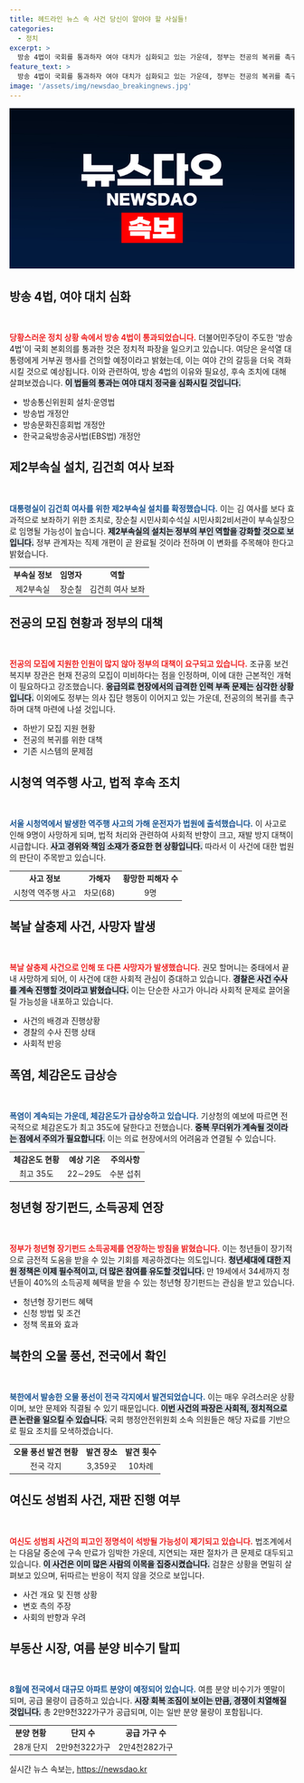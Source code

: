 ```yaml
---
title: 헤드라인 뉴스 속 사건 당신이 알아야 할 사실들!
categories:
  - 정치
excerpt: >
  방송 4법이 국회를 통과하자 여야 대치가 심화되고 있는 가운데, 정부는 전공의 복귀를 촉구하며 의료개혁을 예고했습니다. 또한, 찜통더위와 함께 청년형 장기펀드 소득공제 연장 소식까지! 지금 바로 확인하세요!
feature_text: >
  방송 4법이 국회를 통과하자 여야 대치가 심화되고 있는 가운데, 정부는 전공의 복귀를 촉구하며 의료개혁을 예고했습니다. 또한, 찜통더위와 함께 청년형 장기펀드 소득공제 연장 소식까지! 지금 바로 확인하세요!
image: '/assets/img/newsdao_breakingnews.jpg'
---
```


<p><img src="/assets/img/newsdao_breakingnews.jpg" alt="ranknews 속보" /></p>

<h2 data-ke-size="size26">방송 4법, 여야 대치 심화</h2>

<p data-ke-size="size16">&nbsp;</p>

<p><b><span style="color: #ee2323;">당황스러운 정치 상황 속에서 방송 4법이 통과되었습니다.</span></b> 더불어민주당이 주도한 '방송 4법'이 국회 본회의를 통과한 것은 정치적 파장을 일으키고 있습니다. 여당은 윤석열 대통령에게 거부권 행사를 건의할 예정이라고 밝혔는데, 이는 여야 간의 갈등을 더욱 격화시킬 것으로 예상됩니다. 이와 관련하여, 방송 4법의 이유와 필요성, 후속 조치에 대해 살펴보겠습니다. <b><span style="background-color: #21538527;">이 법들의 통과는 여야 대치 정국을 심화시킬 것입니다.</span></b></p>

<ul>
    <li>방송통신위원회 설치·운영법</li>
    <li>방송법 개정안</li>
    <li>방송문화진흥회법 개정안</li>
    <li>한국교육방송공사법(EBS법) 개정안</li>
</ul>

<h2 data-ke-size="size26">제2부속실 설치, 김건희 여사 보좌</h2>

<p data-ke-size="size16">&nbsp;</p>

<p><b><span style="color: #1a5490;">대통령실이 김건희 여사를 위한 제2부속실 설치를 확정했습니다.</span></b> 이는 김 여사를 보다 효과적으로 보좌하기 위한 조치로, 장순칠 시민사회수석실 시민사회2비서관이 부속실장으로 임명될 가능성이 높습니다. <b><span style="background-color: #21538527;">제2부속실의 설치는 정부의 부인 역할을 강화할 것으로 보입니다.</span></b> 정부 관계자는 직제 개편이 곧 완료될 것이라 전하며 이 변화를 주목해야 한다고 밝혔습니다. </p>

<table style="width: 100%; border-collapse: collapse;">
    <tr>
        <td style="text-align: center; height: 17px;"><b>부속실 정보</b></td>
        <td style="text-align: center; height: 17px;"><b>임명자</b></td>
        <td style="text-align: center; height: 17px;"><b>역할</b></td>
    </tr>
    <tr>
        <td style="text-align: center; height: 17px;">제2부속실</td>
        <td style="text-align: center; height: 17px;">장순칠</td>
        <td style="text-align: center; height: 17px;">김건희 여사 보좌</td>
    </tr>
</table>

<h2 data-ke-size="size26">전공의 모집 현황과 정부의 대책</h2>

<p data-ke-size="size16">&nbsp;</p>

<p><b><span style="color: #ee2323;">전공의 모집에 지원한 인원이 많지 않아 정부의 대책이 요구되고 있습니다.</span></b> 조규홍 보건복지부 장관은 현재 전공의 모집이 미비하다는 점을 인정하며, 이에 대한 근본적인 개혁이 필요하다고 강조했습니다. <b><span style="background-color: #21538527;">응급의료 현장에서의 급격한 인력 부족 문제는 심각한 상황입니다.</span></b> 이외에도 정부는 의사 집단 행동이 이어지고 있는 가운데, 전공의의 복귀를 촉구하며 대책 마련에 나설 것입니다. </p>

<ul>
    <li>하반기 모집 지원 현황</li>
    <li>전공의 복귀를 위한 대책</li>
    <li>기존 시스템의 문제점</li>
</ul>

<h2 data-ke-size="size26">시청역 역주행 사고, 법적 후속 조치</h2>

<p data-ke-size="size16">&nbsp;</p>

<p><b><span style="color: #1a5490;">서울 시청역에서 발생한 역주행 사고의 가해 운전자가 법원에 출석했습니다.</span></b> 이 사고로 인해 9명이 사망하게 되며, 법적 처리와 관련하여 사회적 반향이 크고, 재발 방지 대책이 시급합니다. <b><span style="background-color: #21538527;">사고 경위와 책임 소재가 중요한 현 상황입니다.</span></b> 따라서 이 사건에 대한 법원의 판단이 주목받고 있습니다.</p>

<table style="width: 100%; border-collapse: collapse;">
    <tr>
        <td style="text-align: center; height: 17px;"><b>사고 정보</b></td>
        <td style="text-align: center; height: 17px;"><b>가해자</b></td>
        <td style="text-align: center; height: 17px;"><b>황망한 피해자 수</b></td>
    </tr>
    <tr>
        <td style="text-align: center; height: 17px;">시청역 역주행 사고</td>
        <td style="text-align: center; height: 17px;">차모(68)</td>
        <td style="text-align: center; height: 17px;">9명</td>
    </tr>
</table>

<h2 data-ke-size="size26">복날 살충제 사건, 사망자 발생</h2>

<p data-ke-size="size16">&nbsp;</p>

<p><b><span style="color: #ee2323;">복날 살충제 사건으로 인해 또 다른 사망자가 발생했습니다.</span></b> 권모 할머니는 중태에서 끝내 사망하게 되어, 이 사건에 대한 사회적 관심이 증대하고 있습니다. <b><span style="background-color: #21538527;">경찰은 사건 수사를 계속 진행할 것이라고 밝혔습니다.</span></b> 이는 단순한 사고가 아니라 사회적 문제로 끌어올릴 가능성을 내포하고 있습니다. </p>

<ul>
    <li>사건의 배경과 진행상황</li>
    <li>경찰의 수사 진행 상태</li>
    <li>사회적 반응</li>
</ul>

<h2 data-ke-size="size26">폭염, 체감온도 급상승</h2>

<p data-ke-size="size16">&nbsp;</p>

<p><b><span style="color: #1a5490;">폭염이 계속되는 가운데, 체감온도가 급상승하고 있습니다.</span></b> 기상청의 예보에 따르면 전국적으로 체감온도가 최고 35도에 달한다고 전했습니다. <b><span style="background-color: #21538527;">중복 무더위가 계속될 것이라는 점에서 주의가 필요합니다.</span></b> 이는 의료 현장에서의 어려움과 연결될 수 있습니다.</p>

<table style="width: 100%; border-collapse: collapse;">
    <tr>
        <td style="text-align: center; height: 17px;"><b>체감온도 현황</b></td>
        <td style="text-align: center; height: 17px;"><b>예상 기온</b></td>
        <td style="text-align: center; height: 17px;"><b>주의사항</b></td>
    </tr>
    <tr>
        <td style="text-align: center; height: 17px;">최고 35도</td>
        <td style="text-align: center; height: 17px;">22∼29도</td>
        <td style="text-align: center; height: 17px;">수분 섭취</td>
    </tr>
</table>

<h2 data-ke-size="size26">청년형 장기펀드, 소득공제 연장</h2>

<p data-ke-size="size16">&nbsp;</p>

<p><b><span style="color: #ee2323;">정부가 청년형 장기펀드 소득공제를 연장하는 방침을 밝혔습니다.</span></b> 이는 청년들이 장기적으로 금전적 도움을 받을 수 있는 기회를 제공하겠다는 의도입니다. <b><span style="background-color: #21538527;">청년세대에 대한 지원 정책은 이제 필수적이고, 더 많은 참여를 유도할 것입니다.</span></b> 만 19세에서 34세까지 청년들이 40%의 소득공제 혜택을 받을 수 있는 청년형 장기펀드는 관심을 받고 있습니다.</p>

<ul>
    <li>청년형 장기펀드 혜택</li>
    <li>신청 방법 및 조건</li>
    <li>정책 목표와 효과</li>
</ul>

<h2 data-ke-size="size26">북한의 오물 풍선, 전국에서 확인</h2>

<p data-ke-size="size16">&nbsp;</p>

<p><b><span style="color: #1a5490;">북한에서 발송한 오물 풍선이 전국 각지에서 발견되었습니다.</span></b> 이는 매우 우려스러운 상황이며, 보안 문제와 직결될 수 있기 때문입니다. <b><span style="background-color: #21538527;">이번 사건의 파장은 사회적, 정치적으로 큰 논란을 일으킬 수 있습니다.</span></b> 국회 행정안전위원회 소속 의원들은 해당 자료를 기반으로 필요 조치를 모색하겠습니다.</p>

<table style="width: 100%; border-collapse: collapse;">
    <tr>
        <td style="text-align: center; height: 17px;"><b>오물 풍선 발견 현황</b></td>
        <td style="text-align: center; height: 17px;"><b>발견 장소</b></td>
        <td style="text-align: center; height: 17px;"><b>발견 횟수</b></td>
    </tr>
    <tr>
        <td style="text-align: center; height: 17px;">전국 각지</td>
        <td style="text-align: center; height: 17px;">3,359곳</td>
        <td style="text-align: center; height: 17px;">10차례</td>
    </tr>
</table>

<h2 data-ke-size="size26">여신도 성범죄 사건, 재판 진행 여부</h2>

<p data-ke-size="size16">&nbsp;</p>

<p><b><span style="color: #ee2323;">여신도 성범죄 사건의 피고인 정명석이 석방될 가능성이 제기되고 있습니다.</span></b> 법조계에서는 다음달 중순에 구속 만료가 임박한 가운데, 지연되는 재판 절차가 큰 문제로 대두되고 있습니다. <b><span style="background-color: #21538527;">이 사건은 이미 많은 사람의 이목을 집중시켰습니다.</span></b> 검찰은 상황을 면밀히 살펴보고 있으며, 뒤따르는 반응이 적지 않을 것으로 보입니다.</p>

<ul>
    <li>사건 개요 및 진행 상황</li>
    <li>변호 측의 주장</li>
    <li>사회의 반향과 우려</li>
</ul>

<h2 data-ke-size="size26">부동산 시장, 여름 분양 비수기 탈피</h2>

<p data-ke-size="size16">&nbsp;</p>

<p><b><span style="color: #1a5490;">8월에 전국에서 대규모 아파트 분양이 예정되어 있습니다.</span></b> 여름 분양 비수기가 옛말이 되며, 공급 물량이 급증하고 있습니다. <b><span style="background-color: #21538527;">시장 회복 조짐이 보이는 만큼, 경쟁이 치열해질 것입니다.</span></b> 총 2만9천322가구가 공급되며, 이는 일반 분양 물량이 포함됩니다.</p>

<table style="width: 100%; border-collapse: collapse;">
    <tr>
        <td style="text-align: center; height: 17px;"><b>분양 현황</b></td>
        <td style="text-align: center; height: 17px;"><b>단지 수</b></td>
        <td style="text-align: center; height: 17px;"><b>공급 가구 수</b></td>
    </tr>
    <tr>
        <td style="text-align: center; height: 17px;">28개 단지</td>
        <td style="text-align: center; height: 17px;">2만9천322가구</td>
        <td style="text-align: center; height: 17px;">2만4천282가구</td>
    </tr>
</table>
실시간 뉴스 속보는, <a href="https://newsdao.kr" rel="dofollow">https://newsdao.kr</a>



